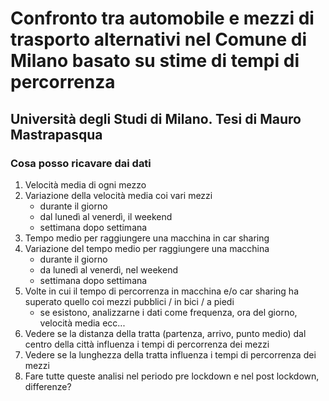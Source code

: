 # Confronto tra automobile e mezzi di trasporto alternativi nel Comune di Milano basato su stime di tempi di percorrenza

## Università degli Studi di Milano. Tesi di Mauro Mastrapasqua

### Cosa posso ricavare dai dati

1. Velocità media di ogni mezzo
2. Variazione della velocità media coi vari mezzi
   - durante il giorno
   - dal lunedì al venerdì, il weekend
   - settimana dopo settimana
3. Tempo medio per raggiungere una macchina in car sharing
4. Variazione del tempo medio per raggiungere una macchina
   - durante il giorno
   - da lunedì al venerdì, nel weekend
   - settimana dopo settimana
5. Volte in cui il tempo di percorrenza in macchina e/o car sharing ha superato quello coi mezzi pubblici / in bici / a piedi
   - se esistono, analizzarne i dati come frequenza, ora del giorno, velocità media ecc...
6. Vedere se la distanza della tratta (partenza, arrivo, punto medio) dal centro della città influenza i tempi di percorrenza dei mezzi
7. Vedere se la lunghezza della tratta influenza i tempi di percorrenza dei mezzi
8. Fare tutte queste analisi nel periodo pre lockdown e nel post lockdown, differenze?
